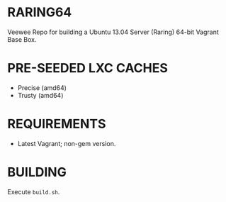 # RARING64

Veewee Repo for building a Ubuntu 13.04 Server (Raring) 64-bit Vagrant Base Box.

# PRE-SEEDED LXC CACHES

* Precise (amd64)
* Trusty (amd64)

# REQUIREMENTS

* Latest Vagrant; non-gem version.

# BUILDING

Execute `build.sh`.
